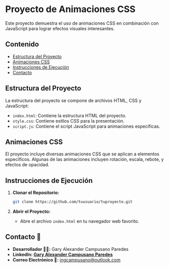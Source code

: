 # Proyecto de Animaciones CSS

Este proyecto demuestra el uso de animaciones CSS en combinación con JavaScript para lograr efectos visuales interesantes.

## Contenido

- [Estructura del Proyecto](#estructura-del-proyecto)
- [Animaciones CSS](#animaciones-css)
- [Instrucciones de Ejecución](#instrucciones-de-ejecución)
- [Contacto](#contacto)

## Estructura del Proyecto

La estructura del proyecto se compone de archivos HTML, CSS y JavaScript:

- `index.html`: Contiene la estructura HTML del proyecto.
- `style.css`: Contiene estilos CSS para la presentación.
- `script.js`: Contiene el script JavaScript para animaciones específicas.

## Animaciones CSS

El proyecto incluye diversas animaciones CSS que se aplican a elementos específicos. Algunas de las animaciones incluyen rotación, escala, rebote, y efectos de opacidad.

## Instrucciones de Ejecución

1. **Clonar el Repositorio:**
   ```bash
   git clone https://github.com/tuusuario/tuproyecto.git
   ```

2. **Abrir el Proyecto:**
   - Abre el archivo `index.html` en tu navegador web favorito.

## Contacto 📧

- **Desarrollador 🧑‍💻:** Gary Alexander Campusano Paredes
- **LinkedIn: [Gary Alexander Campusano Paredes](https://www.linkedin.com/in/gary-alexander-campusano-paredes-87a28724a/)**
- **Correo Electrónico 📧:** ingcampusano@outlook.com
